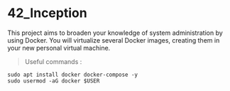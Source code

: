 # 42_Inception

This project aims to broaden your knowledge of system administration by using Docker.
You will virtualize several Docker images, creating them in your new personal virtual
machine.


> Useful commands :
```
sudo apt install docker docker-compose -y
sudo usermod -aG docker $USER
```
